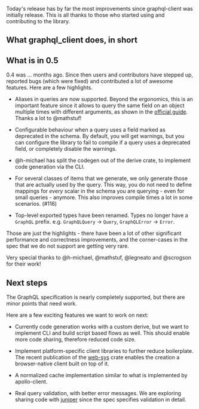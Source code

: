 Today's release has by far the most improvements since graphql-client was initially release. This is all thanks to those who started using and contributing to the library.

## What graphql_client does, in short



## What is in 0.5

0.4 was ... months ago. Since then users and contributors have stepped up, reported bugs (which were fixed) and contributed a lot of awesome features. Here are a few highlights.

- Aliases in queries are now supported. Beyond the ergonomics, this is an important feature since it allows to query the same field on an object multiple times with different arguments, as shown in the [official guide](https://graphql.org/learn/queries/#aliases). Thanks a lot to @mathstuf!

- Configurable behaviour when a query uses a field marked as deprecated in the schema. By default, you will get warnings, but you can configure the library to fail to compile if a query uses a deprecated field, or completely disable the warnings.

- @h-michael has split the codegen out of the derive crate, to implement code generation via the CLI.

- For several classes of items that we generate, we only generate those that are actually used by the query. This way, you do not need to define mappings for _every_ scalar in the schema you are querying - even for small queries - anymore. This also improves compile times a lot in some scenarios. (#116)

- Top-level exported types have been renamed. Types no longer have a `GraphQL` prefix. e.g. `GraphQLQuery` -> `Query`, `GraphQLError` -> `Error`.

Those are just the highlights - there have been a lot of other significant performance and correctness improvements, and the corner-cases in the spec that we do not support are getting very rare.

Very special thanks to @h-michael, @mathstuf, @legneato and @scrogson for their work!

## Next steps

The GraphQL specification is nearly completely supported, but there are minor points that need work.

Here are a few exciting features we want to work on next:

- Currently code generation works with a custom derive, but we want to implement CLI and build script based flows as well. This should enable more code sharing, therefore reduced code size.

- Implement platform-specific client libraries to further reduce boilerplate. The recent publication of the [web-sys](web-sys) crate enables the creation a browser-native client built on top of it.

- A normalized cache implementation similar to what is implemented by apollo-client.

- Real query validation, with better error messages. We are exploring sharing code with [juniper](juniper) since the spec specifies validation in detail.
